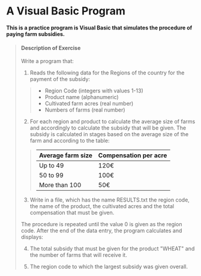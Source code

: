 # A Visual Basic Program

**This is a practice program is Visual Basic that simulates the procedure of paying farm subsidies.**

>#### Description of Exercise
>
>Write a program that:
> 1. Reads the following data for the Regions of the country for the payment of the subsidy:
>>* Region Code (integers with values 1-13)
>>* Product name (alphanumeric)
>>* Cultivated farm acres (real number)
>>* Numbers of farms (real number)
>
> 2. For each region and product to calculate the average size of farms and accordingly to calculate the subsidy that will be given. The subsidy is calculated in stages based on the average size of the farm and according to the table:
>>
>>Average farm size | Compensation per acre
>>------------ | -------------
>>Up to 49 | 120€
>>50 to 99 | 100€
>>More than 100 | 50€
>>
>
> 3. Write in a file, which has the name RESULTS.txt the region code, the name of the product, the cultivated acres and the total compensation that must be given.
>
>The procedure is repeated until the value 0 is given as the region code. After the end of the data entry, the program calculates and displays:
>
> 4. The total subsidy that must be given for the product "WHEAT" and the number of farms that will receive it.
>
> 5. The region code to which the largest subsidy was given overall.
>
